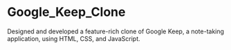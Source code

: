 # Google_Keep_Clone
Designed and developed a feature-rich clone of Google Keep, a note-taking application, using  HTML, CSS, and JavaScript. 
